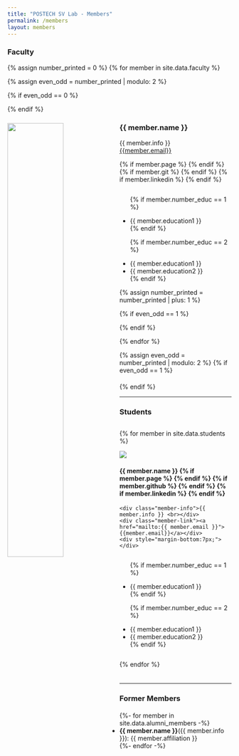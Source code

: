 ```yaml
---
title: "POSTECH SV Lab - Members"
permalink: /members
layout: members
---
```

### Faculty
<div style="margin-bottom: 20px;" class='container'>

{% assign number_printed = 0 %}
{% for member in site.data.faculty %}

{% assign even_odd = number_printed | modulo: 2 %}

{% if even_odd == 0 %}

<div class="row" >
{% endif %}

<div class="col clearfix member-profile">
  <img src="/images/teampic/{{ member.photo }}" class="shadow p-3 mb-5 bg-white rounded" width="50%" style="float: left" />
  <h3 class="member-name" >{{ member.name }}</h3>
  <div class="member-info"> {{ member.info }} <br></div>
  <div class="member-link"><a href="mailto:{{ member.email }}">{{member.email}}</a></div>
  <div style="margin-bottom:7px;"></div>
  
{% if member.page %}
  <a href="{{ member.page }}"><span class="icon-home"></span></a>
{% endif %}
{% if member.git %}
  <a href="{{ member.git }}"><span class="icon-git"></span></a>
{% endif %}
{% if member.linkedin %}
  <a href="{{ member.linkedin }}"><span class="icon-linkedin"></span></a>
{% endif %}

  <ul style="overflow: hidden">

{% if member.number_educ == 1 %}

  <li> {{ member.education1 }} </li>
  {% endif %}

{% if member.number_educ == 2 %}

  <li> {{ member.education1 }} </li>
  <li> {{ member.education2 }} </li>
  {% endif %}
  </ul>
</div>

{% assign number_printed = number_printed | plus: 1 %}

{% if even_odd == 1 %}

</div>
{% endif %}

{% endfor %}

{% assign even_odd = number_printed | modulo: 2 %}
{% if even_odd == 1 %}

</div>
{% endif %}
</div>
<hr />

### Students

<div style="margin-bottom: 20px;" class='container'>
<div class="row" style="flex-wrap: wrap; display: flex;">

{% for member in site.data.students %}

  <div class="col member-profile student" >
    <img src="/images/teampic/{{ member.photo }}" class="shadow p-3 mb-5 bg-white rounded"/>
    <h4 class="member-name">{{ member.name }}    
    {% if member.page %}
      <a href="{{ member.page }}"><span class="icon-home"></span></a>
    {% endif %}
    {% if member.github %}
      <a href="{{ member.github }}"><span class="icon-git"></span></a>
    {% endif %}
    {% if member.linkedin %}
      <a href="{{ member.linkedin }}"><span class="icon-linkedin"></span></a>
    {% endif %}</h4>


    <div class="member-info">{{ member.info }} <br></div>
    <div class="member-link"><a href="mailto:{{ member.email }}">{{member.email}}</a></div>
    <div style="margin-bottom:7px;"></div>

  <ul style="overflow: hidden">

  {% if member.number_educ == 1 %}

  <li> {{ member.education1 }} </li>
  {% endif %}

  {% if member.number_educ == 2 %}

  <li> {{ member.education1 }} </li>
  <li> {{ member.education2 }} </li>
  {% endif %}

  </ul>
  </div>


{% endfor %}

</div>
</div>


<!-- ! column style -->
<!-- ### Students
<div style="margin-bottom: 20px;"></div>

{% assign number_printed = 0 %}
{% for member in site.data.students %}

{% assign even_odd = number_printed | modulo: 2 %}

{% if even_odd == 0 %}

<div class="row row-cols-3">
{% endif %}
<div class="col-sm-6 clearfix member-profile">
  <img src="/images/teampic/{{ member.photo }}" class="shadow p-3 mb-5 bg-white rounded" 
  style="width:40%; aspect-ratio: 1 / 1; object-fit: cover; float: left" />
  <h4 class="member-name" >{{ member.name }}</h4>
  <div class="member-info"> {{ member.info }} <br></div>
  <div class="member-link"><a href="mailto:{{ member.email }}">{{member.email}}</a></div>
  <div style="margin-bottom:7px;"></div>
{% if member.page %}
  <div class="member-link"><a href="{{ member.page }}">Homepage</a></div>
{% endif %}
{% if member.github %}
  <div class="member-link"><a href="{{ member.page }}">Github</a></div>
{% endif %}

  <ul style="overflow: hidden">

{% if member.number_educ == 1 %}

  <li> {{ member.education1 }} </li>
  {% endif %}

{% if member.number_educ == 2 %}

  <li> {{ member.education1 }} </li>
  <li> {{ member.education2 }} </li>
  {% endif %}

{% if member.number_educ == 3 %}

  <li> {{ member.education1 }} </li>
  <li> {{ member.education2 }} </li>
  <li> {{ member.education3 }} </li>
  {% endif %}

{% if member.number_educ == 4 %}

  <li> {{ member.education1 }} </li>
  <li> {{ member.education2 }} </li>
  <li> {{ member.education3 }} </li>
  <li> {{ member.education4 }} </li>
  {% endif %}

{% if member.number_educ == 5 %}

  <li> {{ member.education1 }} </li>
  <li> {{ member.education2 }} </li>
  <li> {{ member.education3 }} </li>
  <li> {{ member.education4 }} </li>
  <li> {{ member.education5 }} </li>
  {% endif %}

  </ul>
</div>

{% assign number_printed = number_printed | plus: 1 %}

{% if even_odd == 1 %}

</div>
{% endif %}

{% endfor %}

{% assign even_odd = number_printed | modulo: 2 %}
{% if even_odd == 1 %}

</div>
{% endif %} -->
<!-- ! END column style -->

<hr />

<!-- ### Undergraduates

<div style="margin-bottom: 20px;"></div>

{% assign number_printed = 0 %}
{% for member in site.data.undergraduates %}

{% assign even_odd = number_printed | modulo: 2 %}

{% if even_odd == 0 %}

<div class="row">
{% endif %}

<div class="col-sm-6 clearfix">
  <h4>{{ member.name }}</h4>
  email: <{{ member.email }}>
</div>

{% assign number_printed = number_printed | plus: 1 %}

{% if even_odd == 1 %}

</div>
{% endif %}

{% endfor %}

{% assign even_odd = number_printed | modulo: 2 %}
{% if even_odd == 1 %}

</div>
{% endif %}
----->



### Former Members


<div style="margin-bottom: 20px;"></div>


<!-- <div class="col-sm-4 clearfix">
<h4>Visitors</h4>
{% for member in site.data.alumni_visitors %}
{{ member.name }}
{% endfor %}
</div> -->

<!-- <div class="col-sm-4 clearfix">
<h4>Master students</h4>
{% for member in site.data.alumni_msc %}
{{ member.name }}
{% endfor %}
</div> -->

<ul>
  {%- for member in site.data.alumni_members -%}
  <li>
    <b>{{ member.name }}</b>({{ member.info }}): {{ member.affiliation }}<br>
  </li>
  {%- endfor -%}

</ul>

<br/> 
